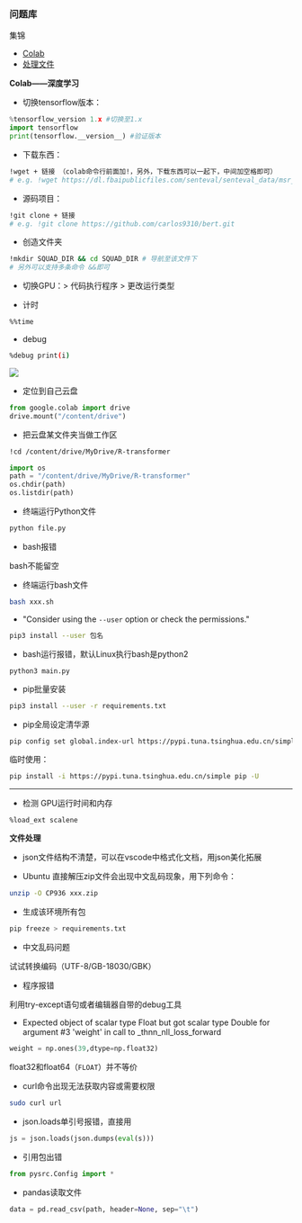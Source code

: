 ### 问题库

集锦

- [Colab](#colab)
- [处理文件](#file)


**<div id='colab'>Colab——深度学习</div>**

- 切换tensorflow版本：
```python
%tensorflow_version 1.x #切换至1.x
import tensorflow
print(tensorflow.__version__) #验证版本
```

- 下载东西：
```bash
!wget + 链接 （colab命令行前面加!，另外，下载东西可以一起下，中间加空格即可）
# e.g. !wget https://dl.fbaipublicfiles.com/senteval/senteval_data/msr_paraphrase_train.txt https://dl.fbaipublicfiles.com/senteval/senteval_data/msr_paraphrase_test.txt

```

- 源码项目：
```bash
!git clone + 链接
# e.g. !git clone https://github.com/carlos9310/bert.git
```

- 创造文件夹
```bash
!mkdir SQUAD_DIR && cd SQUAD_DIR # 导航至该文件下
# 另外可以支持多条命令 &&即可 
```

- 切换GPU：> 代码执行程序 > 更改运行类型

- 计时

```bash
%%time
```

- debug
```bash
%debug print(i)
```
![](https://github.com/sherlcok314159/ML/blob/main/Images/debug.png)

- 定位到自己云盘

```python
from google.colab import drive
drive.mount("/content/drive")
```

- 把云盘某文件夹当做工作区

```bash
!cd /content/drive/MyDrive/R-transformer
```

```python
import os
path = "/content/drive/MyDrive/R-transformer"
os.chdir(path)
os.listdir(path)
```

- 终端运行Python文件

```bash
python file.py
```

- bash报错

bash不能留空

- 终端运行bash文件

```bash
bash xxx.sh
```

- "Consider using the `--user` option or check the permissions."

```bash
pip3 install --user 包名
```

- bash运行报错，默认Linux执行bash是python2
```
python3 main.py
```

- pip批量安装

```bash
pip3 install --user -r requirements.txt
```

- pip全局设定清华源

```bash
pip config set global.index-url https://pypi.tuna.tsinghua.edu.cn/simple
```

临时使用：
```bash
pip install -i https://pypi.tuna.tsinghua.edu.cn/simple pip -U
```
***

- 检测 GPU运行时间和内存
```
%load_ext scalene
```

**<div id='file'>文件处理</div>**

- json文件结构不清楚，可以在vscode中格式化文档，用json美化拓展

- Ubuntu 直接解压zip文件会出现中文乱码现象，用下列命令：
```bash
unzip -O CP936 xxx.zip
```

- 生成该环境所有包

```bash
pip freeze > requirements.txt
```

- 中文乱码问题

试试转换编码（UTF-8/GB-18030/GBK）

- 程序报错

利用try-except语句或者编辑器自带的debug工具

- Expected object of scalar type Float but got scalar type Double for argument #3 'weight' in call to _thnn_nll_loss_forward

```python
weight = np.ones(39,dtype=np.float32)
```

float32和float64（`FLOAT`）并不等价


- curl命令出现无法获取内容或需要权限

```bash
sudo curl url
```

- json.loads单引号报错，直接用
```python
js = json.loads(json.dumps(eval(s)))
```

- 引用包出错
```python
from pysrc.Config import *
```

- pandas读取文件

```python
data = pd.read_csv(path, header=None, sep="\t")
```
